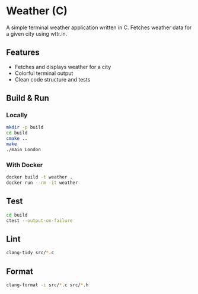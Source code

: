 # Weather (C)

A simple terminal weather application written in C. Fetches weather data for a given city using wttr.in.

## Features
- Fetches and displays weather for a city
- Colorful terminal output
- Clean code structure and tests

## Build & Run

### Locally
```sh
mkdir -p build
cd build
cmake ..
make
./main London
```

### With Docker
```sh
docker build -t weather .
docker run --rm -it weather
```

## Test
```sh
cd build
ctest --output-on-failure
```

## Lint
```sh
clang-tidy src/*.c
```

## Format
```sh
clang-format -i src/*.c src/*.h
```
